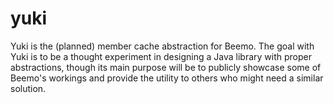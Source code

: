 # yuki

Yuki is the (planned) member cache abstraction for Beemo. The goal with Yuki is to be a thought experiment in designing a Java library with proper abstractions, though its main purpose will be to publicly showcase some of Beemo's workings and provide the utility to others who might need a similar solution.

